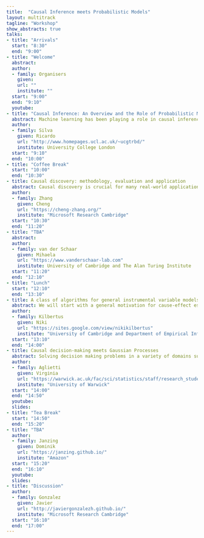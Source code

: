 ```yaml
---
title:  "Causal Inference meets Probabilistic Models"
layout: multitrack
tagline: "Workshop"
show_abstracts: true
talks:
- title: "Arrivals"
  start: "8:30"
  end: "9:00"
- title: "Welcome"    
  abstract:
  author:
  - family: Organisers
    given: 
    url: ""
    institute: ""   
  start: "9:00"
  end: "9:10"
  youtube:
- title: "Causal Inference: An Overview and the Role of Probabilistic Modelling"
  abstract: Machine learning has been playing a role in causal inference for decades, but lately more and more of the machine learning community is realising its importance. In this talk, I’ll provide a short tutorial on the field, from representation to learning, hopefully motivating new researchers to join the fray and contribute with innovative ideas from a variety of backgrounds. In particular, we will revisit the use of probabilistic modelling, meaning likelihood-based methods and Bayesian inference in particular, on answering causal questions. Probabilistic modelling provides its own advantages and challenges compared to more direct approaches, and it is good to be aware of some of the issues.
  author: 
  - family: Silva
    given: Ricardo
    url: "http://www.homepages.ucl.ac.uk/~ucgtrbd/"
    institute: University College London
  start: "9:10"
  end: "10:00"
- title: "Coffee Break"
  start: "10:00"
  end: "10:30"    
- title: Causal discovery: methodology, evaluation and application
  abstract: Causal discovery is crucial for many real-world applications, especially in the situation, with only observational data. This talk will first provide a short overview of causal discovery methods, including score-based methods, constrain-based methods, and functional causal models. I will present an instance of a constraint-based causal discovery method in the presence of missing data. Secondly, I will discuss the challenge of causal discovery evaluation and how to utilize synthetic data for causal discovery evaluation. In the end, I will present a causal view on the robustness of neural networks where the causal relationship can be used to improve the robustness of neural networks.
  author:
  - family: Zhang
    given: Cheng
    url: "https://cheng-zhang.org/"
    institute: "Microsoft Research Cambridge"
  start: "10:30"
  end: "11:20"
- title: "TBA"
  abstract: 
  author:
  - family: van der Schaar
    given: Mihaela
    url: "https://www.vanderschaar-lab.com"
    institute: University of Cambridge and The Alan Turing Institute   
  start: "11:20"
  end: "12:10"
- title: "Lunch"
  start: "12:10"
  end: "13:10"
- title: A class of algorithms for general instrumental variable models
  abstract: We will start with a general motivation for cause-effect estimation and describe common challenges such as identifiability. Next, we take a closer look at the instrumental variable setting and how an instrument can aid identification. While most approaches to achieve identifiability require one-size-fits-all assumptions such as an additive error model for the outcome, we will present a framework for partial identification, which provides lower and upper bounds on the causal treatment effect. The approach leverages advances in gradient-based optimization for the non-convex objective and works in the most general case, where instrument, treatment and outcome are continuous. Finally, we demonstrate on a set of synthetic and real-world data that our bounds capture the causal effect when additive methods fail, providing a useful range of answers compatible with observation as opposed to relying on unwarranted structural assumptions.
  author: 
  - family: Kilbertus
    given: Niki
    url: "https://sites.google.com/view/nikikilbertus"
    institute: "University of Cambridge and Department of Empirical Inference, MPI-IS"
  start: "13:10"
  end: "14:00"
- title: Causal decision-making meets Gaussian Processes
  abstract: Solving decision making problems in a variety of domains such as healthcare or operations research requires experimentation. By performing interventions one can understand how a system behaves when an action is taken and thus infer the cause-effect relationships of a phenomenon. Experiments are usually expensive, time-consuming, and may present ethical issues. Therefore, researchers generally have to trade-off cost, time, and other practical considerations to decide which experiments to conduct in order to learn about a system. In this talk I will present two methodologies that, by linking causal inference, experimental design and Gaussian process (GP) modelling, allow to efficiently learn the causal effects in a graph and identify the optimal intervention to perform. Firstly, I will show how to construct a multi-task causal GP model, the DAG-GP model, which captures the non-trivial correlation structure across different experimental outputs. By sharing experimental information, the DAG-GP model accurately estimates the causal effects in a variety of experimental settings while enabling proper uncertainty quantification. I will then demonstrate how this model, and more generally GP models, can be used within decision-making algorithm to choose experiments to perform. Particularly, I will introduce the Causal Bayesian Optimization algorithm and I will show how incorporating the knowledge of the causal graph in Bayesian Optimization improves the ability to reason about optimal decision making while decreasing the optimization cost and avoiding suboptimal solutions. 
  author: 
  - family: Aglietti
    given: Virginia
    url: "https://warwick.ac.uk/fac/sci/statistics/staff/research_students/aglietti/"
    institute: "University of Warwick"
  start: "14:00"
  end: "14:50"
  youtube: 
  slides: 
- title: "Tea Break"
  start: "14:50"
  end: "15:20"
- title: "TBA"
  author:
  - family: Janzing
    given: Dominik
    url: "https://janzing.github.io/"
    institute: "Amazon"
  start: "15:20"
  end: "16:10"
  youtube: 
  slides:  
- title: "Discussion"
  author:
  - family: Gonzalez
    given: Javier
    url: "http://javiergonzalezh.github.io/"
    institute: "Microsoft Research Cambridge"
  start: "16:10"
  end: "17:00"
---
```

